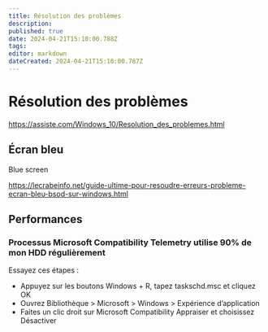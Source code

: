 ```yaml
---
title: Résolution des problèmes
description: 
published: true
date: 2024-04-21T15:10:00.788Z
tags: 
editor: markdown
dateCreated: 2024-04-21T15:10:00.787Z
---
```


# Résolution des problèmes

<https://assiste.com/Windows_10/Resolution_des_problemes.html>

## Écran bleu

Blue screen

<https://lecrabeinfo.net/guide-ultime-pour-resoudre-erreurs-probleme-ecran-bleu-bsod-sur-windows.html>

## Performances

### Processus Microsoft Compatibility Telemetry utilise 90% de mon HDD régulièrement 

Essayez ces étapes :

- Appuyez sur les boutons Windows + R, tapez taskschd.msc et cliquez OK
- Ouvrez Bibliothèque > Microsoft > Windows > Expérience d’application
- Faites un clic droit sur Microsoft Compatibility Appraiser et choisissez Désactiver
